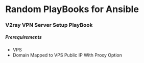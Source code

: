 # Random PlayBooks for Ansible

### V2ray VPN Server Setup PlayBook
##### Prerequirements
- VPS
- Domain Mapped to VPS Public IP With Proxy Option


